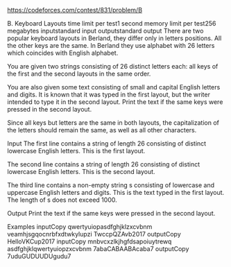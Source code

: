https://codeforces.com/contest/831/problem/B

B. Keyboard Layouts
time limit per test1 second
memory limit per test256 megabytes
inputstandard input
outputstandard output
There are two popular keyboard layouts in Berland, they differ only in letters positions. All the other keys are the same. In Berland they use alphabet with 26 letters which coincides with English alphabet.

You are given two strings consisting of 26 distinct letters each: all keys of the first and the second layouts in the same order.

You are also given some text consisting of small and capital English letters and digits. It is known that it was typed in the first layout, but the writer intended to type it in the second layout. Print the text if the same keys were pressed in the second layout.

Since all keys but letters are the same in both layouts, the capitalization of the letters should remain the same, as well as all other characters.

Input
The first line contains a string of length 26 consisting of distinct lowercase English letters. This is the first layout.

The second line contains a string of length 26 consisting of distinct lowercase English letters. This is the second layout.

The third line contains a non-empty string s consisting of lowercase and uppercase English letters and digits. This is the text typed in the first layout. The length of s does not exceed 1000.

Output
Print the text if the same keys were pressed in the second layout.

Examples
inputCopy
qwertyuiopasdfghjklzxcvbnm
veamhjsgqocnrbfxdtwkylupzi
TwccpQZAvb2017
outputCopy
HelloVKCup2017
inputCopy
mnbvcxzlkjhgfdsapoiuytrewq
asdfghjklqwertyuiopzxcvbnm
7abaCABAABAcaba7
outputCopy
7uduGUDUUDUgudu7





```python

```
```python

```
```python

```
```python

```
```python

```
```python

```
```python

```
```python

```
```python

```
```python

```
```python

```
```python

```
```python

```
```python

```
```python

```
```python

```
```python

```
```python

```
```python

```
```python

```
```python

```

